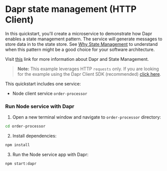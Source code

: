 # Dapr state management (HTTP Client)

In this quickstart, you'll create a microservice to demonstrate how Dapr enables a state management pattern. The service will generate messages to store data in to the state store. See [Why State Management](#why-state-management) to understand when this pattern might be a good choice for your software architecture.

Visit [this](https://docs.dapr.io/developing-applications/building-blocks/state-management/) link for more information about Dapr and State Management.

> **Note:** This example leverages HTTP `requests` only.  If you are looking for the example using the Dapr Client SDK (recommended) [click here](../sdk/).

This quickstart includes one service:

- Node client service `order-processor` 

### Run Node service with Dapr

1. Open a new terminal window and navigate to `order-processor` directory: 

```bash
cd order-processor
```

2. Install dependencies: 

<!-- STEP
name: Install Node dependencies
working_dir: ./order-processor
-->

```bash
npm install
```

3. Run the Node service app with Dapr: 
    
```bash
npm start:dapr
```

<!-- END_STEP -->